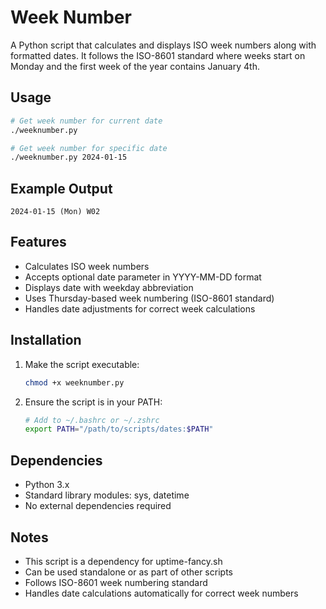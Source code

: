 # Week Number

A Python script that calculates and displays ISO week numbers along with formatted dates. It follows the ISO-8601 standard where weeks start on Monday and the first week of the year contains January 4th.

## Usage

```bash
# Get week number for current date
./weeknumber.py

# Get week number for specific date
./weeknumber.py 2024-01-15
```

## Example Output

```console
2024-01-15 (Mon) W02
```

## Features

- Calculates ISO week numbers
- Accepts optional date parameter in YYYY-MM-DD format
- Displays date with weekday abbreviation
- Uses Thursday-based week numbering (ISO-8601 standard)
- Handles date adjustments for correct week calculations

## Installation

1. Make the script executable:

   ```bash
   chmod +x weeknumber.py
   ```

2. Ensure the script is in your PATH:

   ```bash
   # Add to ~/.bashrc or ~/.zshrc
   export PATH="/path/to/scripts/dates:$PATH"
   ```

## Dependencies

- Python 3.x
- Standard library modules: sys, datetime
- No external dependencies required

## Notes

- This script is a dependency for uptime-fancy.sh
- Can be used standalone or as part of other scripts
- Follows ISO-8601 week numbering standard
- Handles date calculations automatically for correct week numbers
